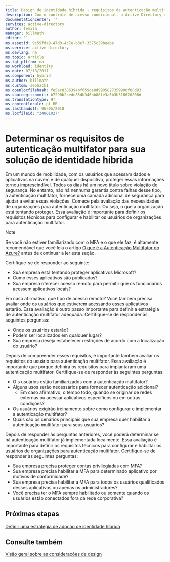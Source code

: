 ```yaml
---
title: Design de identidade híbrida - requisitos de autenticação multifator do Azure | Microsoft Docs
description: Com o controle de acesso condicional, o Active Directory do Azure verifica as condições específicas que você escolhe para autenticar o usuário e antes de permitir o acesso ao aplicativo. Quando essas condições forem atendidas, o usuário é autenticado e autorizado a acessar o aplicativo.
documentationcenter: ''
services: active-directory
author: femila
manager: billmath
editor: ''
ms.assetid: 9c59fda9-47d0-4c7e-b3e7-3575c29beabe
ms.service: active-directory
ms.devlang: na
ms.topic: article
ms.tgt_pltfrm: na
ms.workload: identity
ms.date: 07/18/2017
ms.component: hybrid
ms.author: billmath
ms.custom: seohack1
ms.openlocfilehash: fe5ac8386394bf659de8d9905827359900f08d93
ms.sourcegitcommit: b7290b2cede85db346bb88fe3a5b3b316620808d
ms.translationtype: HT
ms.contentlocale: pt-BR
ms.lasthandoff: 06/05/2018
ms.locfileid: "34801027"
---
```

# <a name="determine-multi-factor-authentication-requirements-for-your-hybrid-identity-solution"></a>Determinar os requisitos de autenticação multifator para sua solução de identidade híbrida
Em um mundo de mobilidade, com os usuários que acessam dados e aplicativos na nuvem e de qualquer dispositivo, proteger essas informações tornou imprescindível.  Todos os dias há um novo título sobre violação de segurança.  No entanto, não há nenhuma garantia contra falhas desse tipo, a autenticação multifator, fornece uma camada adicional de segurança para ajudar a evitar essas violações.
Comece pela avaliação das necessidades de organizações para autenticação multifator. Ou seja, o que a organização está tentando proteger.  Essa avaliação é importante para definir os requisitos técnicos para configurar e habilitar os usuários de organizações para autenticação multifator.

> [!NOTE]
> Se você não estiver familiarizado com o MFA e o que ele faz, é altamente recomendável que você leia o artigo [O que é a Autenticação Multifator do Azure?](authentication/multi-factor-authentication.md) antes de continuar a ler esta seção.
> 
> 

Certifique-se de responder ao seguinte:

* Sua empresa está tentando proteger aplicativos Microsoft? 
* Como esses aplicativos são publicados?
* Sua empresa oferecer acesso remoto para permitir que os funcionários acessem aplicativos locais?

Em caso afirmativo, que tipo de acesso remoto? Você também precisa avaliar onde os usuários que estiverem acessando esses aplicativos estarão. Essa avaliação é outro passo importante para definir a estratégia de autenticação multifator adequada. Certifique-se de responder às seguintes perguntas:

* Onde os usuários estarão?
* Podem ser localizados em qualquer lugar?
* Sua empresa deseja estabelecer restrições de acordo com a localização do usuário?

Depois de compreender esses requisitos, é importante também avaliar os requisitos do usuário para autenticação multifator. Essa avaliação é importante que porque definirá os requisitos para implantaram uma autenticação multifator. Certifique-se de responder às seguintes perguntas:

* O s usuários estão familiarizados com a autenticação multifator?
* Alguns usos serão necessários para fornecer autenticação adicional?  
  * Em caso afirmativo, o tempo todo, quando se originar de redes externas ou acessar aplicativos específicos ou em outras condições?
* Os usuários exigirão treinamento sobre como configurar e implementar a autenticação multifator?
* Quais são os cenários principais que sua empresa quer habilitar a autenticação multifator para seus usuários?

Depois de responder às perguntas anteriores, você poderá determinar se há autenticação multifator já implementada localmente. Essa avaliação é importante para definir os requisitos técnicos para configurar e habilitar os usuários de organizações para autenticação multifator. Certifique-se de responder às seguintes perguntas:

* Sua empresa precisa proteger contas privilegiadas com MFA?
* Sua empresa precisa habilitar a MFA para determinado aplicativo por motivos de conformidade?
* Sua empresa precisa habilitar a MFA para todos os usuários qualificados desses aplicativos ou apenas os administradores?
* Você precisa ter o MFA sempre habilitado ou somente quando os usuários estão conectados fora da rede corporativa?

## <a name="next-steps"></a>Próximas etapas
[Definir uma estratégia de adoção de identidade híbrida](active-directory-hybrid-identity-design-considerations-identity-adoption-strategy.md)

## <a name="see-also"></a>Consulte também
[Visão geral sobre as considerações de design](active-directory-hybrid-identity-design-considerations-overview.md)

